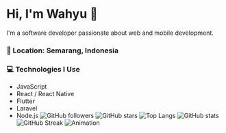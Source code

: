 # Hi, I'm Wahyu 👋

I'm a software developer passionate about web and mobile development.
### 📍 Location: Semarang, Indonesia


### 💻 Technologies I Use
- JavaScript
- React / React Native
- Flutter
- Laravel
- Node.js
![GitHub followers](https://img.shields.io/github/followers/wahyuramadhani7?style=social)
![GitHub stars](https://img.shields.io/github/stars/wahyuramadhani7?style=social)
![Top Langs](https://github-readme-stats.vercel.app/api/top-langs/?username=wahyuramadhani7&layout=compact)
![GitHub stats](https://github-readme-stats.vercel.app/api?username=wahyuramadhani7&show_icons=true&hide_title=true)
![GitHub Streak](https://github-readme-streak-stats.herokuapp.com/?user=wahyuramadhani7&theme=dark)
![Animation](https://media.giphy.com/media/3o6Zt9jl7ybZas7N60/giphy.gif)
